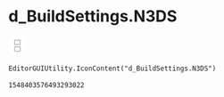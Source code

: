# d_BuildSettings.N3DS
![](/img/d_BuildSettings.N3DS.png)

``` CSharp
EditorGUIUtility.IconContent("d_BuildSettings.N3DS")
```
```
1548403576493293022
```
